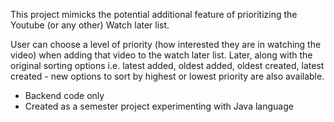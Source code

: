 This project mimicks the potential additional feature of prioritizing the Youtube (or any other) Watch later list.

User can choose a level of priority (how interested they are in watching the video) when adding that video to the watch later list.
Later, along with the original sorting options i.e. latest added, oldest added, oldest created, latest created - new options to sort by highest or lowest priority are also available.

* Backend code only
* Created as a semester project experimenting with Java language
